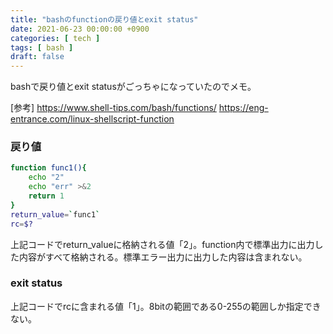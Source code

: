 ```yaml
---
title: "bashのfunctionの戻り値とexit status"
date: 2021-06-23 00:00:00 +0900
categories: [ tech ]
tags: [ bash ]
draft: false
---
```


bashで戻り値とexit statusがごっちゃになっていたのでメモ。

\[参考\]
https://www.shell-tips.com/bash/functions/
https://eng-entrance.com/linux-shellscript-function

### 戻り値

```bash
function func1(){
    echo "2"
    echo "err" >&2
    return 1
}
return_value=`func1`
rc=$?
```

上記コードでreturn_valueに格納される値「2」。function内で標準出力に出力した内容がすべて格納される。標準エラー出力に出力した内容は含まれない。

### exit status

上記コードでrcに含まれる値「1」。8bitの範囲である0-255の範囲しか指定できない。
